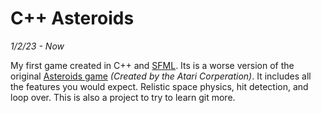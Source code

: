 # C++ Asteroids
*1/2/23 - Now*

My first game created in C++ and [SFML](https://www.sfml-dev.org/). Its is a worse version of the original [Asteroids game](https://en.wikipedia.org/wiki/Asteroids_(video_game)) *(Created by the Atari Corperation)*. It includes all the features you would expect. Relistic space physics, hit detection, and loop over. This is also a project to try to learn git more.